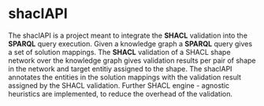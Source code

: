 # shaclAPI

The shaclAPI is a project meant to integrate the **SHACL** validation  into the **SPARQL** query execution. Given a knowledge graph a **SPARQL** query gives a set of solution mappings. The **SHACL** validation of a SHACL shape network over the knowledge graph gives validation results per pair of shape in the network and target entitiy assigned to the shape. The shaclAPI annotates the entities in the solution mappings with the validation result assigned by the SHACL validation. Further SHACL engine - agnostic heuristics are implemented, to reduce the overhead of the validation.
